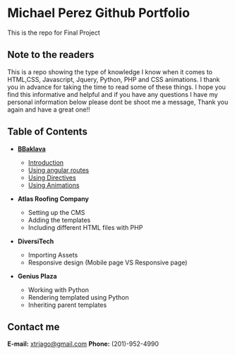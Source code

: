 # Michael Perez Github Portfolio
This is the repo for Final Project 

## Note to the readers
This is a repo showing the type of knowledge I know when it comes to HTML,CSS, Javascript, Jquery, Python, PHP and CSS animations. I thank you in advance for taking the time to read some of these things. I hope you find this informative and helpful and if you have any questions I have my personal information below please dont be shoot me a message, Thank you again and have a great one!!

## Table of Contents
* **[BBaklava](./bbaklava)** 
    * [Introduction](./bbaklava#introduction)
    * [Using angular routes](./bbaklava#angularRoutes)
    * [Using Directives](./bbaklava#usingDirectives)
    * [Using Animations](./bbaklava#animation)

* **Atlas Roofing Company** 
    * Setting up the CMS
    * Adding the templates
    * Including different HTML files with PHP
    
* **DiversiTech** 
    * Importing Assets
    * Responsive design (Mobile page VS Responsive page)
    
* **Genius Plaza** 
    * Working with Python
    * Rendering templated using Python
    * Inheriting parent templates
    
## Contact me
**E-mail:** xtrjago@gmail.com
**Phone:** (201)-952-4990
